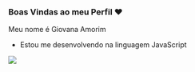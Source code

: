 ### Boas Vindas ao meu Perfil ❤

Meu nome é Giovana Amorim

- Estou me desenvolvendo na linguagem JavaScript

![](https://media1.tenor.com/m/eP2gYNeZAAUAAAAC/baby-rapunzel.gif)

